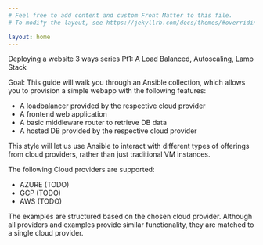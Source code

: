 ```yaml
---
# Feel free to add content and custom Front Matter to this file.
# To modify the layout, see https://jekyllrb.com/docs/themes/#overriding-theme-defaults

layout: home
---
```

Deploying a website 3 ways series Pt1: A Load Balanced, Autoscaling, Lamp Stack


Goal:
This guide will walk you through an Ansible collection, which allows you to provision a simple webapp with the following features:

* A loadbalancer provided by the respective cloud provider
* A frontend web application
* A basic middleware router to retrieve DB data
* A hosted DB provided by the respective cloud provider

This style will let us use Ansible to interact with different types of offerings from cloud providers, rather than just traditional VM instances. 

The following Cloud providers are supported:

* AZURE (TODO)
* GCP (TODO)
* AWS (TODO)

The examples are structured based on the chosen cloud provider. Although all providers and examples provide similar functionality, they are matched to a single cloud provider.